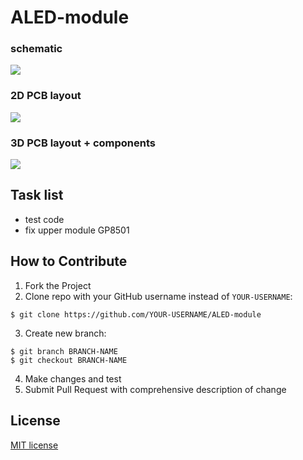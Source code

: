 # ALED-module
### schematic
![](https://github.com/WiktorK02/ALED-module/assets/123249470/825f5745-e9d7-4f31-9e51-5024db4b6dc2)
### 2D PCB layout
![](https://github.com/WiktorK02/ALED-module/assets/123249470/41118707-ba0a-4ee4-b3b9-b304d5edf4e0)
### 3D PCB layout + components
![](https://github.com/WiktorK02/ALED-module/assets/123249470/a3a85da0-7c97-4d97-af20-820a503ff207)

## Task list
* test code
* fix upper module GP8501
## How to Contribute
1. Fork the Project
2. Clone repo with your GitHub username instead of ```YOUR-USERNAME```:<br>
```
$ git clone https://github.com/YOUR-USERNAME/ALED-module
```
3. Create new branch:<br>
```
$ git branch BRANCH-NAME 
$ git checkout BRANCH-NAME
```
4. Make changes and test<br>
5. Submit Pull Request with comprehensive description of change
## License 
[MIT license](LICENSE)
